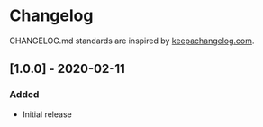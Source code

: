 # Changelog

CHANGELOG.md standards are inspired by [keepachangelog.com](https://keepachangelog.com/en/1.0.0/).

## [1.0.0] - 2020-02-11

### Added

- Initial release

